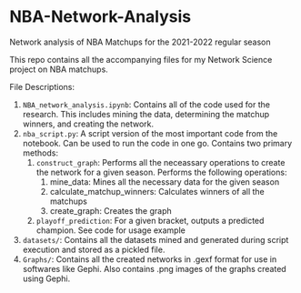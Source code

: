 # NBA-Network-Analysis
Network analysis of NBA Matchups for the 2021-2022 regular season

This repo contains all the accompanying files for my Network Science project on NBA matchups. 

File Descriptions:
1. `NBA_network_analysis.ipynb`: Contains all of the code used for the research. This includes mining the data, determining the matchup winners, and creating the network.
2. `nba_script.py`: A script version of the most important code from the notebook. Can be used to run the code in one go. Contains two primary methods:
   1. `construct_graph`: Performs all the neceassary operations to create the network for a given season. Performs the following operations:
      1. mine_data: Mines all the necessary data for the given season
      2. calculate_matchup_winners: Calculates winners of all the matchups
      3. create_graph: Creates the graph
   2. `playoff_prediction`: For a given bracket, outputs a predicted champion. See code for usage example
3. `datasets/`: Contains all the datasets mined and generated during script execution and stored as a pickled file.
4. `Graphs/`: Contains all the created networks in .gexf format for use in softwares like Gephi. Also contains .png images of the graphs created using Gephi.
